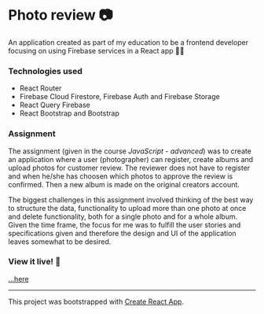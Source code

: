 # Photo review :camera:
An application created as part of my education to be a frontend developer focusing on using Firebase services in a React app :woman_technologist:

### Technologies used
* React Router
* Firebase Cloud Firestore, Firebase Auth and Firebase Storage
* React Query Firebase
* React Bootstrap and Bootstrap

### Assignment
The assignment (given in the course *JavaScript - advanced*) was to create an application where a user (photographer) can register, create albums and upload photos for customer review. The reviewer does not have to register and when he/she has choosen which photos to approve the review is confirmed. Then a new album is made on the original creators account. 

The biggest challenges in this assignment involved thinking of the best way to structure the data, functionality to upload more than one photo at once and delete functionality, both for a single photo and for a whole album. Given the time frame, the focus for me was to fulfill the user stories and specifications given and therefore the design and UI of the application leaves somewhat to be desired.

### View it live! :star2:
[...here](https://photo-review.netlify.app/)

---

This project was bootstrapped with [Create React App](https://github.com/facebook/create-react-app).
